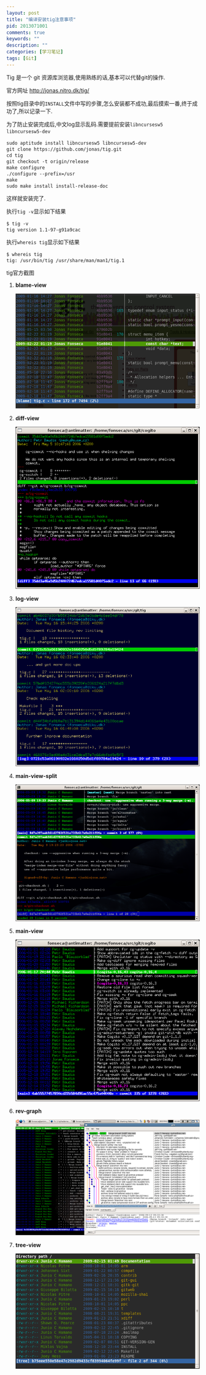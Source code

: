 ```yaml
---
layout: post
title: "编译安装tig注意事项"
pid: 2013071001
comments: true
keywords: ""
description: ""
categories: [学习笔记]
tags: [Git]
---
```


Tig 是一个 git 资源库浏览器,使用熟练的话,基本可以代替git的操作.

官方网址 <http://jonas.nitro.dk/tig/>

按照tig目录中的`INSTALL`文件中写的步骤,怎么安装都不成功,最后摸索一番,终于成功了,所以记录一下.

为了防止安装完成后,中文log显示乱码.需要提前安装`libncursesw5 libncursesw5-dev`


    sudo aptitude install libncursesw5 libncursesw5-dev
    git clone https://github.com/jonas/tig.git
    cd tig
    git checkout -t origin/release
    make configure
    ./configure --prefix=/usr
    make
    sudo make install install-release-doc

这样就安装完了.

执行`tig -v`显示如下结果

    $ tig -v
    tig version 1.1-97-g91a9cac

执行`whereis tig`显示如下结果

    $ whereis tig
    tig: /usr/bin/tig /usr/share/man/man1/tig.1

tig官方截图

1. **blame-view**

    ![blame-view](/uploads/2013/07/10_01-blame-view.png)

2. **diff-view**

    ![diff-view](/uploads/2013/07/10_02-diff-view.png)

3. **log-view**

    ![log-view](/uploads/2013/07/10_03-log-view.png)

4. **main-view-split**

    ![main-view-split](/uploads/2013/07/10_04-main-view-split.png)

5. **main-view**

    ![main-view](/uploads/2013/07/10_05-main-view.png)

6. **rev-graph**

    ![rev-graph](/uploads/2013/07/10_06-rev-graph.png)

7. **tree-view**

    ![tree-view](/uploads/2013/07/10_07-tree-view.png)
